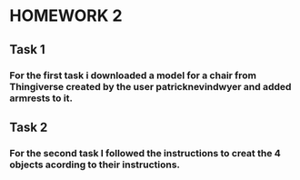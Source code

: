 # HOMEWORK 2
## Task 1

### For the first task i downloaded a model for a chair from Thingiverse created by the user patricknevindwyer and added armrests to it.

## Task 2

### For the second task I followed the instructions to creat the 4 objects acording to their instructions.
